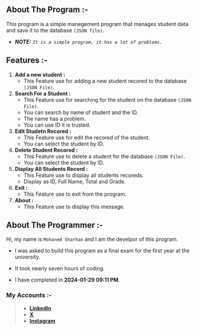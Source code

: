 ## **About The Program :-**
This program is a simple manegement program that manages student data
and save it to the database `(JSON file)`.

- ***NOTE:** `It is a simple program, it has a lot of problems.`*
## **Features :-**

1) **Add a new student :**
    - This Feature use for adding a new student recored to the database `(JSON File)`.
2) **Search For a Student :**
    - This Feature use for searching for the student on the database `(JSON File)`.
    - You can search by name of student and the ID.
    - The name has a problem.
    - You can use ID it is trusted.
3) **Edit Studetn Recored :**
    - This Feature use for edit the recored of the student.
    - You can select the student by ID.
4) **Delete Student Recored :**
    - This Feature use to delete a student for the database `(JSON File)`.
    - You can select the student by ID.
5) **Display All Students Record :**
    - This Feature use to display all students recoreds.
    - Display as ID, Full Name, Total and Grade.
6) **Exit :**
    - This Feature use to exit from the program.
7) **About :**
    - This Feature use to display this message.

## **About The Programmer :-**
Hi, my name is `Mohaned Sharhan` and I am the develpor of this program.  
* I was asked to build this program as a final exam for the first year at the university.  

* It took nearly seven hours of coding.  
* I have completed in **2024-01-29 09:11 PM**.  

### **My Accounts :-**
> - [**LinkedIn**](https://www.linkedin.com/in/mohaned2023)  
> - [**X**](https://x.com/MrX2023M)
> - [**Instagram**](https://www.instagram.com/mr.lxzl)
